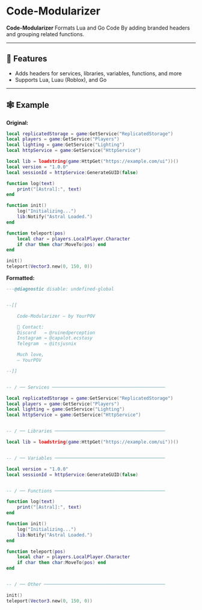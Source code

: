 # Code-Modularizer

**Code-Modularizer** Formats Lua and Go Code By adding branded headers and grouping related functions.

---

## 🚀 Features

- Adds headers for services, libraries, variables, functions, and more
- Supports Lua, Luau (Roblox), and Go

---

## 🕸️ Example

**Original:**
```lua
local replicatedStorage = game:GetService("ReplicatedStorage")
local players = game:GetService("Players")
local lighting = game:GetService("Lighting")
local httpService = game:GetService("HttpService")

local lib = loadstring(game:HttpGet("https://example.com/ui"))()
local version = "1.0.0"
local sessionId = httpService:GenerateGUID(false)

function log(text)
	print("[Astral]:", text)
end

function init()
	log("Initializing...")
	lib:Notify("Astral Loaded.")
end

function teleport(pos)
	local char = players.LocalPlayer.Character
	if char then char:MoveTo(pos) end
end

init()
teleport(Vector3.new(0, 150, 0))

```

**Formatted:**
```lua
---@diagnostic disable: undefined-global


--[[

	Code-Modularizer — by YourPOV

	🔗 Contact:
	Discord   → @ruinedperception
	Instagram → @capalot.ecstasy
	Telegram  → @itsjusnix

	Much love,
	— YourPOV

--]]


-- / ── Services ──────────────────────────────────────────

local replicatedStorage = game:GetService("ReplicatedStorage")
local players = game:GetService("Players")
local lighting = game:GetService("Lighting")
local httpService = game:GetService("HttpService")


-- / ── Libraries ─────────────────────────────────────────

local lib = loadstring(game:HttpGet("https://example.com/ui"))()


-- / ── Variables ─────────────────────────────────────────

local version = "1.0.0"
local sessionId = httpService:GenerateGUID(false)


-- / ── Functions ─────────────────────────────────────────

function log(text)
	print("[Astral]:", text)
end

function init()
	log("Initializing...")
	lib:Notify("Astral Loaded.")
end

function teleport(pos)
	local char = players.LocalPlayer.Character
	if char then char:MoveTo(pos) end
end


-- / ── Other ─────────────────────────────────────────────

init()
teleport(Vector3.new(0, 150, 0))

```